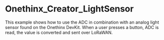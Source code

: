 # Onethinx_Creator_LightSensor
This example shows how to use the ADC in combination with an analog light sensor found on the Onethinx DevKit. When a user presses a button, ADC is read, the value is converted and sent over LoRaWAN.
